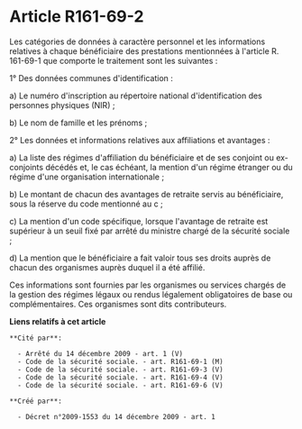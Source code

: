 # Article R161-69-2

Les catégories de données à caractère personnel et les informations relatives à chaque bénéficiaire des prestations
mentionnées à l'article R. 161-69-1 que comporte le traitement sont les suivantes : 

1° Des données communes d'identification : 

a) Le numéro d'inscription au répertoire national d'identification des personnes physiques (NIR) ; 

b) Le nom de famille et les prénoms ; 

2° Les données et informations relatives aux affiliations et avantages : 

a) La liste des régimes d'affiliation du bénéficiaire et de ses conjoint ou ex-conjoints décédés et, le cas échéant, la
mention d'un régime étranger ou du régime d'une organisation internationale ; 

b) Le montant de chacun des avantages de retraite servis au bénéficiaire, sous la réserve du code mentionné au c ; 

c) La mention d'un code spécifique, lorsque l'avantage de retraite est supérieur à un seuil fixé par arrêté du ministre
chargé de la sécurité sociale ; 

d) La mention que le bénéficiaire a fait valoir tous ses droits auprès de chacun des organismes auprès duquel il a été
affilié. 

Ces informations sont fournies par les organismes ou services chargés de la gestion des régimes légaux ou rendus légalement
obligatoires de base ou complémentaires. Ces organismes sont dits contributeurs.

**Liens relatifs à cet article**

	**Cité par**:

	  - Arrêté du 14 décembre 2009 - art. 1 (V)
	  - Code de la sécurité sociale. - art. R161-69-1 (M)
	  - Code de la sécurité sociale. - art. R161-69-3 (V)
	  - Code de la sécurité sociale. - art. R161-69-4 (V)
	  - Code de la sécurité sociale. - art. R161-69-6 (V)

	**Créé par**:

	  - Décret n°2009-1553 du 14 décembre 2009 - art. 1
